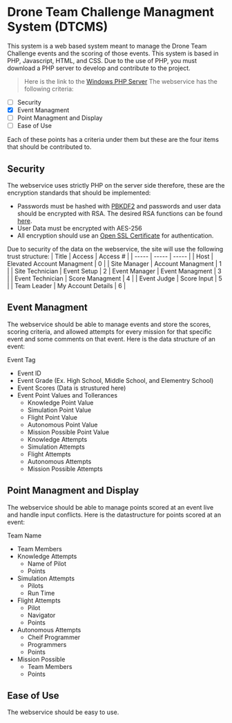 # Drone Team Challenge Managment System (DTCMS)
This system is a web based system meant to manage the Drone Team Challenge events and the scoring of those events. This system is based in PHP, Javascript, HTML, and CSS. Due to the use of PHP, you must download a PHP server to develop and contribute to the project.
> Here is the link to the [Windows PHP Server](https://windows.php.net/download#php-8.2)
The webservice has the following criteria:
- [ ] Security
- [X] Event Managment
- [ ] Point Managment and Display
- [ ] Ease of Use

Each of these points has a criteria under them but these are the four items that should be contributed to.
## Security
The webservice uses strictly PHP on the server side therefore, these are the encryption standards that should be implemented:
- Passwords must be hashed with [PBKDF2](https://www.php.net/manual/en/function.hash-pbkdf2.php) and passwords and user data should be encrypted with RSA. The desired RSA functions can be found [here](https://www.php.net/manual/en/book.openssl.php).
- User Data must be encrypted with AES-256
- All encryption should use an [Open SSL Certificate](https://www.php.net/manual/en/class.opensslcertificate.php) for authentication.

Due to security of the data on the webservice, the site will use the following trust structure:
| Title | Access | Access # |
| ----- | ----- | ----- |
| Host | Elevated Account Managment | 0 |
| Site Manager | Account Managment | 1 |
| Site Technician | Event Setup | 2 
| Event Manager | Event Managment | 3 |
| Event Technician | Score Managment | 4 |
| Event Judge | Score Input | 5 |
| Team Leader | My Account Details | 6 |
## Event Managment
The webservice should be able to manage events and store the scores, scoring criteria, and allowed attempts for every mission for that specific event and some comments on that event. Here is the data structure of an event:

Event Tag
- Event ID
- Event Grade (Ex. High School, Middle School, and Elementry School)
- Event Scores (Data is strustured here)
- Event Point Values and Tollerances
  - Knowledge Point Value
  - Simulation Point Value
  - Flight Point Value
  - Autonomous Point Value
  - Mission Possible Point Value
  - Knowledge Attempts
  - Simulation Attempts
  - Flight Attempts
  - Autonomous Attempts
  - Mission Possible Attempts
## Point Managment and Display
The webservice should be able to manage points scored at an event live and handle input conflicts.
Here is the datastructure for points scored at an event:

Team Name
- Team Members
- Knowledge Attempts
  - Name of Pilot
  - Points
- Simulation Attempts
  - Pilots
  - Run Time
- Flight Attempts
  - Pilot
  - Navigator
  - Points
- Autonomous Attempts
  - Cheif Programmer
  - Programmers
  - Points
- Mission Possible
  - Team Members
  - Points
## Ease of Use
The webservice should be easy to use.
